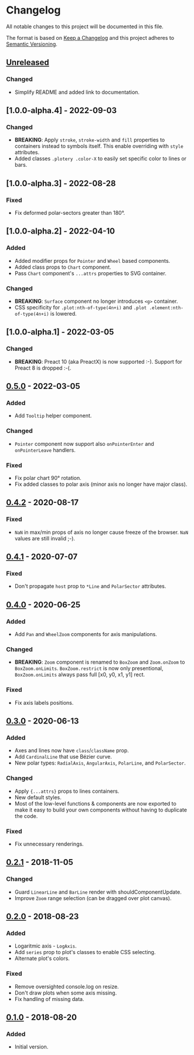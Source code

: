 # Changelog

All notable changes to this project will be documented in this file.

The format is based on [Keep a Changelog](http://keepachangelog.com/en/1.0.0/)
and this project adheres to [Semantic Versioning](http://semver.org/spec/v2.0.0.html).


## [Unreleased]

### Changed

- Simplify README and added link to documentation.


## [1.0.0-alpha.4] - 2022-09-03

### Changed

- **BREAKING**: Apply `stroke`, `stroke-width` and `fill` properties
  to containers instead to symbols itself. This enable overriding with `style` attributes.
- Added classes `.plotery .color-X` to easily set specific color to lines or bars.


## [1.0.0-alpha.3] - 2022-08-28

### Fixed

- Fix deformed polar-sectors greater than 180°.


## [1.0.0-alpha.2] - 2022-04-10

### Added

- Added modifier props for `Pointer` and `Wheel` based components.
- Added class props to `Chart` component.
- Pass `Chart` component's `...attrs` properties to SVG container.

### Changed

- **BREAKING**: `Surface` component no longer introduces `<g>` container.
- CSS specificity for `.plot:nth-of-type(4n+i)` and `.plot .element:nth-of-type(4n+i)` is lowered.


## [1.0.0-alpha.1] - 2022-03-05

### Changed

- **BREAKING**: Preact 10 (aka PreactX) is now supported :-). Support for Preact 8
  is dropped :-(.


## [0.5.0] - 2022-03-05

### Added

- Add `Tooltip` helper component.

### Changed

- `Pointer` component now support also `onPointerEnter` and `onPointerLeave`
  handlers.

### Fixed

- Fix polar chart 90° rotation.
- Fix added classes to polar axis (minor axis no longer have major class).


## [0.4.2] - 2020-08-17

### Fixed

- `NaN` in max/min props of axis no longer cause freeze of the browser.
  `NaN` values are still invalid ;-).


## [0.4.1] - 2020-07-07

### Fixed

- Don't propagate `host` prop to `*Line` and `PolarSector` attributes.


## [0.4.0] - 2020-06-25

### Added

- Add `Pan` and `WheelZoom` components for axis manipulations.


### Changed

- **BREAKING**: `Zoom` component is renamed to `BoxZoom` and `Zoom.onZoom`
  to `BoxZoom.onLimits`. `BoxZoom.restrict` is now only presentional,
  `BoxZoom.onLimits` always pass full [x0, y0, x1, y1] rect.


### Fixed

- Fix axis labels positions.


## [0.3.0] - 2020-06-13

### Added

- Axes and lines now have `class`/`className` prop.
- Add `CardinalLine` that use Bézier curve.
- New polar types: `RadialAxis`, `AngularAxis`, `PolarLine`, and `PolarSector`.


### Changed

- Apply `{...attrs}` props to lines containers.
- New default styles.
- Most of the low-level functions & components are now exported to make it easy
  to build your own components without having to duplicate the code.


### Fixed

- Fix unnecessary renderings.


## [0.2.1] - 2018-11-05

### Changed

- Guard `LinearLine` and `BarLine` render with shouldComponentUpdate.
- Improve `Zoom` range selection (can be dragged over plot canvas).


## [0.2.0] - 2018-08-23

### Added

- Logaritmic axis - `LogAxis`.
- Add `series` prop to plot's classes to enable CSS selecting.
- Alternate plot's colors.


### Fixed

- Remove oversighted console.log on resize.
- Don't draw plots when some axis missing.
- Fix handling of missing data.


## [0.1.0] - 2018-08-20

### Added

- Initial version.


[Unreleased]: https://bitbucket.org/shelacek/plotery/branches/compare/master..v1.0.0-alpha.4
[v1.0.0-alpha.4]: https://bitbucket.org/shelacek/formica/branches/compare/v1.0.0-alpha.4..v1.0.0-alpha.3
[v1.0.0-alpha.3]: https://bitbucket.org/shelacek/formica/branches/compare/v1.0.0-alpha.3..v1.0.0-alpha.2
[v1.0.0-alpha.2]: https://bitbucket.org/shelacek/formica/branches/compare/v1.0.0-alpha.2..v1.0.0-alpha.1
[v1.0.0-alpha.1]: https://bitbucket.org/shelacek/formica/branches/compare/v1.0.0-alpha.1..v0.5.0
[0.5.0]: https://bitbucket.org/shelacek/plotery/branches/compare/v0.5.0..v0.4.2
[0.4.2]: https://bitbucket.org/shelacek/plotery/branches/compare/v0.4.2..v0.4.1
[0.4.1]: https://bitbucket.org/shelacek/plotery/branches/compare/v0.4.1..v0.4.0
[0.4.0]: https://bitbucket.org/shelacek/plotery/branches/compare/v0.4.0..v0.3.0
[0.3.0]: https://bitbucket.org/shelacek/plotery/branches/compare/v0.3.0..v0.2.1
[0.2.1]: https://bitbucket.org/shelacek/plotery/branches/compare/v0.2.1..v0.2.0
[0.2.0]: https://bitbucket.org/shelacek/plotery/branches/compare/v0.2.0..v0.1.0
[0.1.0]: https://bitbucket.org/shelacek/plotery/commits/tag/v0.1.0
